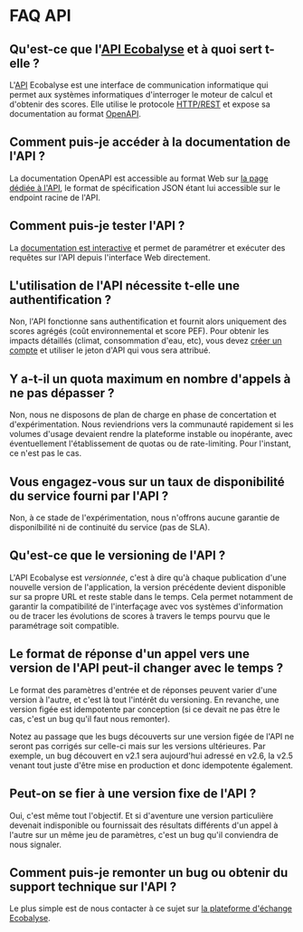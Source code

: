 # FAQ API

## Qu'est-ce que l'[API Ecobalyse](/#/api) et à quoi sert t-elle ?

L'[API](https://fr.wikipedia.org/wiki/Interface_de_programmation) Ecobalyse est une interface de communication informatique qui permet aux systèmes informatiques d'interroger le moteur de calcul et d'obtenir des scores. Elle utilise le protocole [HTTP/REST](https://en.wikipedia.org/wiki/REST) et expose sa documentation au format [OpenAPI](https://en.wikipedia.org/wiki/OpenAPI_Specification).

## Comment puis-je accéder à la documentation de l'API ?

La documentation OpenAPI est accessible au format Web sur [la page dédiée à l'API](/#/api), le format de spécification JSON étant lui accessible sur le endpoint racine de l'API.

## Comment puis-je tester l'API ?

La [documentation est interactive](/#/api) et permet de paramétrer et exécuter des requêtes sur l'API depuis l'interface Web directement.

## L'utilisation de l'API nécessite t-elle une authentification ?

Non, l'API fonctionne sans authentification et fournit alors uniquement des scores agrégés (coût environnemental et score PEF). Pour obtenir les impacts détaillés (climat, consommation d'eau, etc), vous devez [créer un compte](https://ecobalyse.beta.gouv.fr/#/auth/) et utiliser le jeton d'API qui vous sera attribué.

## Y a-t-il un quota maximum en nombre d'appels à ne pas dépasser ?

Non, nous ne disposons de plan de charge en phase de concertation et d'expérimentation. Nous reviendrions vers la communauté rapidement si les volumes d'usage devaient rendre la plateforme instable ou inopérante, avec éventuellement l'établissement de quotas ou de rate-limiting. Pour l'instant, ce n'est pas le cas.

## Vous engagez-vous sur un taux de disponibilité du service fourni par l'API ?

Non, à ce stade de l'expérimentation, nous n'offrons aucune garantie de disponilbilité ni de continuité du service (pas de SLA).

## Qu'est-ce que le versioning de l'API ?

L'API Ecobalyse est *versionnée*, c'est à dire qu'à chaque publication d'une nouvelle version de l'application, la version précédente devient disponible sur sa propre URL et reste stable dans le temps. Cela permet notamment de garantir la compatibilité de l'interfaçage avec vos systèmes d'information ou de tracer les évolutions de scores à travers le temps pourvu que le paramétrage soit compatible.

## Le format de réponse d'un appel vers une version de l'API peut-il changer avec le temps ?

Le format des paramètres d'entrée et de réponses peuvent varier d'une version à l'autre, et c'est là tout l'intérêt du versioning. En revanche, une version figée est idempotente par conception (si ce devait ne pas être le cas, c'est un bug qu'il faut nous remonter).

Notez au passage que les bugs découverts sur une version figée de l'API ne seront pas corrigés sur celle-ci mais sur les versions ultérieures. Par exemple, un bug découvert en v2.1 sera aujourd'hui adressé en v2.6, la v2.5 venant tout juste d'être mise en production et donc idempotente également.

## Peut-on se fier à une version fixe de l'API ?

Oui, c'est même tout l'objectif. Et si d'aventure une version particulière devenait indisponible ou fournissait des résultats différents d'un appel à l'autre sur un même jeu de paramètres, c'est un bug qu'il conviendra de nous signaler.

## Comment puis-je remonter un bug ou obtenir du support technique sur l'API ?

Le plus simple est de nous contacter à ce sujet sur [la plateforme d'échange Ecobalyse](https://fabrique-numerique.gitbook.io/ecobalyse/communaute).

